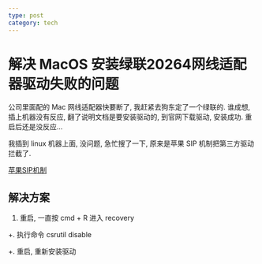 ```yaml
---
type: post
category: tech
---
```

# 解决 MacOS 安装绿联20264网线适配器驱动失败的问题

公司里面配的 Mac 网线适配器快要断了, 我赶紧去狗东定了一个绿联的.
谁成想, 插上机器没有反应, 翻了说明文档是要安装驱动的,
到官网下载驱动, 安装成功. 重启后还是没反应...

我插到 linux 机器上面, 没问题, 急忙搜了一下,
原来是苹果 SIP 机制把第三方驱动拦截了.

[苹果SIP机制](http://www.freebuf.com/articles/system/97411.html)

## 解决方案

1. 重启, 一直按 cmd + R 进入 recovery

+. 执行命令 csrutil disable

+. 重启, 重新安装驱动